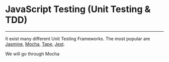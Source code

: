 # JavaScript Testing \(Unit Testing & TDD\)

---

It exist many different Unit Testing Frameworks. The most popular are [Jasmine](https://jasmine.github.io), [Mocha](https://mochajs.org/), [Tape](https://github.com/substack/tape), [Jest](https://facebook.github.io/jest/).

We will go through Mocha


